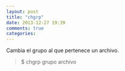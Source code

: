 ```yaml
---
layout: post
title: "chgrp"
date: 2013-12-27 19:39
comments: true
categories: 
---
```

Cambia el grupo al que pertenece un archivo.

>$ chgrp grupo archivo

